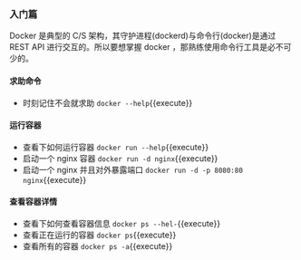 ### 入门篇
Docker 是典型的 C/S 架构，其守护进程(dockerd)与命令行(docker)是通过 REST API 进行交互的。所以要想掌握 docker ，那熟练使用命令行工具是必不可少的。

#### 求助命令
* 时刻记住不会就求助 `docker --help`{{execute}} 

#### 运行容器
* 查看下如何运行容器 `docker run --help`{{execute}}
* 启动一个 nginx 容器 `docker run -d nginx`{{execute}}
* 启动一个 nginx 并且对外暴露端口 `docker run -d -p 8080:80 nginx`{{execute}}


#### 查看容器详情
* 查看下如何查看容器信息 `docker ps --hel-`{{execute}}
* 查看正在运行的容器 `docker ps`{{execute}}
* 查看所有的容器 `docker ps -a`{{execute}}